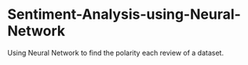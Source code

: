 # Sentiment-Analysis-using-Neural-Network
Using Neural Network to find the polarity each review of a dataset. 
